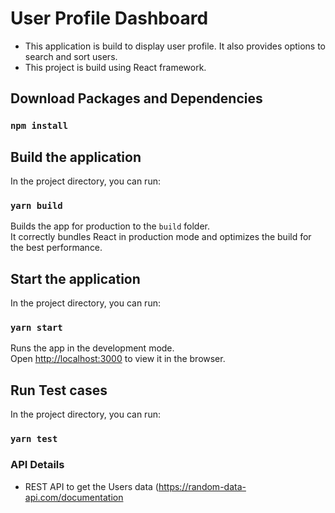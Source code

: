 # User Profile Dashboard
* This application is build to display user profile. It also provides options to search and sort users. 
* This project is build using React framework. 

## Download Packages and Dependencies
### `npm install`

## Build the application
In the project directory, you can run:

### `yarn build`

Builds the app for production to the `build` folder.\
It correctly bundles React in production mode and optimizes the build for the best performance.


## Start the application
In the project directory, you can run:

### `yarn start`

Runs the app in the development mode.\
Open [http://localhost:3000](http://localhost:3000) to view it in the browser.

## Run Test cases
In the project directory, you can run:

### `yarn test`

### API Details
* REST API to get the Users data (https://random-data-api.com/documentation